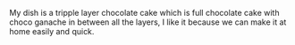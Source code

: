 My dish is a tripple layer chocolate cake which is full chocolate cake with choco ganache in between all the layers, I like it because we can make it at home easily and quick. 